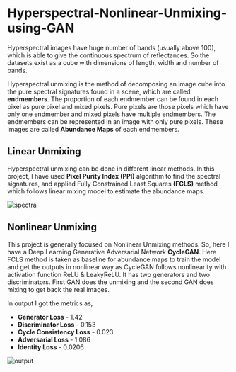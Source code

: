 # Hyperspectral-Nonlinear-Unmixing-using-GAN
Hyperspectral images have huge number of bands (usually above 100), which is able to give the continuous spectrum of reflectances. So the datasets exist as a cube with dimensions of length, width and number of bands. 

Hyperspectral unmixing is the method of decomposing an image cube into the pure spectral signatures found in a scene, which are called **endmembers**. 
The proportion of each endmember can be found in each pixel as pure pixel and mixed pixels. Pure pixels are those pixels which have only one endmember and mixed pixels have multiple endmembers.
The endmembers can be represented in an image with only pure pixels. These images are called **Abundance Maps** of each endmembers.

## Linear Unmixing
Hyperspectral unmixing can be done in different linear methods. In this project, I have used **Pixel Purity Index (PPI)** algorithm to find the spectral signatures, and applied Fully Constrained Least Squares **(FCLS)** method which follows linear mixing model to estimate the abundance maps.

![spectra](https://github.com/Mainak21/Hyperspectral-Nonlinear-Unmixing-using-GAN/Results/Urban_spectralProfile.png)

## Nonlinear Unmixing
This project is generally focused on Nonlinear Unmixing methods. So, here I have a Deep Learning Generative Adversarial Network **CycleGAN**. Here FCLS method is taken as baseline for abundance maps to train the model and get the outputs in nonlinear way as CycleGAN follows nonlinearity with activation function ReLU & LeakyReLU. It has two generators and two discriminators. First GAN does the unmixing and the second GAN does mixing to get back the real images.

In output I got the metrics as,
- **Generator Loss** - 1.42
- **Discriminator Loss** - 0.153
- **Cycle Consistency Loss** - 0.023
- **Adversarial Loss** - 1.086
- **Identity Loss** - 0.0206

![output](https://github.com/Mainak21/Hyperspectral-Nonlinear-Unmixing-using-GAN/Results/output.png)
